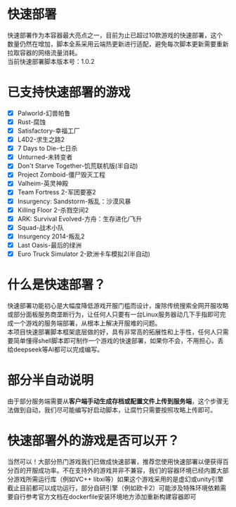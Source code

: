 # 快速部署
快速部署作为本容器最大亮点之一，目前为止已超过10款游戏的快速部署，这个数量仍然在增加，脚本全系采用云端热更新进行适配，避免每次脚本更新需要重新拉取容器的网络流量消耗。\
当前快速部署脚本版本号：1.0.2
# 已支持快速部署的游戏
- [x] Palworld-幻兽帕鲁
- [x] Rust-腐蚀
- [x] Satisfactory-幸福工厂
- [x] L4D2-求生之路2
- [x] 7 Days to Die-七日杀
- [x] Unturned-未转变者
- [x] Don't Starve Together-饥荒联机版(半自动)
- [x] Project Zomboid-僵尸毁灭工程
- [x] Valheim-英灵神殿
- [x] Team Fortress 2-军团要塞2
- [x] Insurgency: Sandstorm-叛乱：沙漠风暴
- [x] Killing Floor 2-杀戮空间2
- [x] ARK: Survival Evolved-方舟：生存进化/飞升
- [x] Squad-战术小队
- [x] Insurgency 2014-叛乱2
- [x] Last Oasis-最后的绿洲
- [x] Euro Truck Simulator 2-欧洲卡车模拟2(半自动)

# 什么是快速部署？
快速部署功能初心是大幅度降低游戏开服门槛而设计，废除传统搜索全网开服攻略或部分面板服务商垄断行为，让任何人只要有一台Linux服务器动几下手指即可完成一个游戏的服务端部署，从根本上解决开服难的问题。\
本项目快速部署脚本框架底层做的好，具有非常高的拓展性和上手性，任何人只需要简单懂得shell脚本即可制作一个游戏的快速部署，如果你不会，不用担心，丢给deepseek等AI都可以完成编写。

# 部分半自动说明
由于部分服务端需要从**客户端手动生成存档或配置文件上传到服务端**，这个步骤无法做到自动，我们尽可能编写好启动脚本，让腐竹只需要按照攻略上传即可。

# 快速部署外的游戏是否可以开？
当然可以！大部分热门游戏我们已做成快速部署，推荐您使用快速部署以便获得百分百的开服成功率。不在支持外的游戏并非不兼容，我们的容器环境已经内置大部分游戏所需运行库（例如VC++ libxi等）如果这个游戏采用的是虚幻或unity引擎截止目前都可以成功运行，部分自研引擎（例如欧卡2）可能涉及特殊环境依赖需要自行参考官方文档在dockerfile安装环境地方添加重新构建容器即可
